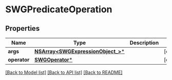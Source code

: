 # SWGPredicateOperation

## Properties
Name | Type | Description | Notes
------------ | ------------- | ------------- | -------------
**args** | [**NSArray&lt;SWGExpressionObject_&gt;***](SWGExpressionObject_.md) |  | [optional] 
**operator** | [**SWGOperator***](SWGOperator.md) |  | [optional] 

[[Back to Model list]](../README.md#documentation-for-models) [[Back to API list]](../README.md#documentation-for-api-endpoints) [[Back to README]](../README.md)


